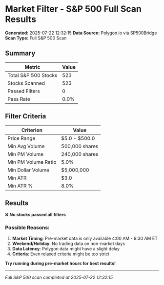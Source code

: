 # Market Filter - S&P 500 Full Scan Results

**Generated:** 2025-07-22 12:32:15
**Data Source:** Polygon.io via SP500Bridge
**Scan Type:** Full S&P 500 Scan

## Summary

| Metric | Value |
|--------|-------|
| Total S&P 500 Stocks | 523 |
| Stocks Scanned | 523 |
| Passed Filters | 0 |
| Pass Rate | 0.0% |

## Filter Criteria

| Criterion | Value |
|-----------|-------|
| Price Range | $5.0 - $500.0 |
| Min Avg Volume | 500,000 shares |
| Min PM Volume | 240,000 shares |
| Min PM Volume Ratio | 5.0% |
| Min Dollar Volume | $5,000,000 |
| Min ATR | $3.0 |
| Min ATR % | 8.0% |

## Results

❌ **No stocks passed all filters**

### Possible Reasons:

1. **Market Timing**: Pre-market data is only available 4:00 AM - 9:30 AM ET
2. **Weekend/Holiday**: No trading data on non-market days
3. **Data Latency**: Polygon data might have a slight delay
4. **Criteria**: Even relaxed criteria might be too strict

**Try running during pre-market hours for best results!**

---
*Full S&P 500 scan completed at 2025-07-22 12:32:15*
